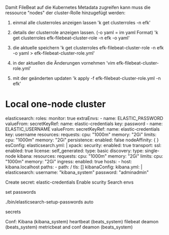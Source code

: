 Damit FileBeat auf die Kubernetes Metadata zugreifen kann muss die ressource "nodes" der cluster-Rolle hinzugefügt werden:

1. einmal alle clusterroles anzeigen lassen
'k get clusterroles -n efk'

2. details der clusterrole anzeigen lassen.  (-o yaml = im yaml Format)
'k get clusterroles efk-filebeat-cluster-role -n efk -o yaml'

3. die aktuelle speichern 
'k get clusterroles efk-filebeat-cluster-role -n efk -o yaml > efk-filebeat-cluster-role.yml'

4. in der aktuellen die Änderungen vornehmen
'vim efk-filebeat-cluster-role.yml'

5. mit der geänderten updaten
'k apply -f efk-filebeat-cluster-role.yml -n efk'

# Local one-node cluster

elasticsearch:
  roles:
    monitor: true
  extraEnvs:
    - name: ELASTIC_PASSWORD
      valueFrom:
        secretKeyRef:
          name: elastic-credentials
          key: password
    - name: ELASTIC_USERNAME
      valueFrom:
        secretKeyRef:
          name: elastic-credentials
          key: username
  resources:
    requests:
      cpu: "1000m"
      memory: "2Gi"
    limits:
      cpu: "1000m"
      memory: "2Gi"
  persistence:
    enabled: false
  nodeAffinity: 
    { }
  esConfig: 
    elasticsearch.yml: |
      xpack:
        security:
          enabled: true
          transport:
            ssl:
              enabled: true
        license:
          self_generated:
            type: basic
      discovery:
        type: single-node
kibana:
  resources:
    requests:
      cpu: "1000m"
      memory: "2Gi"
    limits:
      cpu: "1000m"
      memory: "2Gi"
  ingress:
    enabled: true
    hosts:
      - host: kibana.localhost
        paths:
          - path: /
    tls: []
  kibanaConfig: 
     kibana.yml: |
       elasticsearch:
        username: "kibana_system"
        password: "adminadmin"

Create secret: elastic-credentials
Enable scurity
Search envs

set passwords

./bin/elasticsearch-setup-passwords auto

secrets

Conf:
  Kibana (kibana_system)
  heartbeat (beats_system)
  filebeat deamon (beats_system)
  metricbeat and conf deamon (beats_system)